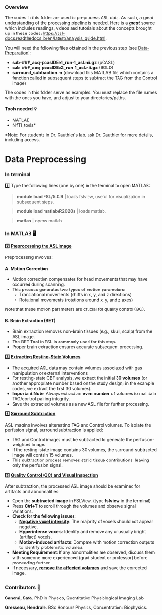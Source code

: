 ### Overview  

The codes in this folder are used to preprocess ASL data. As such, a great understanding of the processing pipeline is needed. Here is a ***great***  source which includes readings, videos and tutorials about the concepts brought up in these codes: https://asl-docs.readthedocs.io/en/latest/analysis_guide.html. 

You will need the following files obtained in the previous step (see [Data-Preparation](https://github.com/hgresseau/ASL-Processing/tree/8194ae3b1ac7266898ea987851f34b8212ccb33b/Data-Preparation)):
- **sub-###_acq-pcaslDEe1_run-1_asl.nii.gz** (pCASL)
- **sub-###_acq-pcaslDEe2_run-1_asl.nii.gz** (BOLD)
- **surround_subtraction.m** (download this MATLAB file which contains a function called in subsequent steps to subtract the TAG from the Control image)

The codes in this folder serve as examples. You must replace the file names with the ones you have, and adjust to your directories/paths.

#### Tools needed 💡
- MATLAB
- NIfTI_tools*

*Note: For students in Dr. Gauthier's lab, ask Dr. Gauthier for more details, including access.

# Data Preprocessing

### In terminal

1️⃣ Type the following lines (one by one) in the terminal to open MATLAB: 
> **module load FSL/5.0.9** | loads fslview, useful for visualization in subsequent steps. 

> **module load matlab/R2020a** | loads matlab.

> **matlab** | opens matlab. 

### In MATLAB 🖥

**2️⃣ [Preprocessing the ASL image](https://github.com/hgresseau/ASL-Processing/blob/3d8d82b80c39da1cf7d7a9a6110e4cbe37b07126/Preprocessing/1_pre_process.m)**

Preprocessing involves:
#### A. Motion Correction
- Motion correction compensates for head movements that may have occurred during scanning.
- This process generates two types of motion parameters:
  - Translational movements (shifts in x, y, and z directions)
  - Rotational movements (rotations around x, y, and z axes)

Note that these motion parameters are crucial for quality control (QC).

#### B. Brain Extraction (BET)
- Brain extraction removes non-brain tissues (e.g., skull, scalp) from the ASL image.
- The BET Tool in FSL is commonly used for this step.
- Proper brain extraction ensures accurate subsequent processing.

**3️⃣ [Extracting Resting-State Volumes](https://github.com/hgresseau/ASL-Processing/blob/3d8d82b80c39da1cf7d7a9a6110e4cbe37b07126/Preprocessing/2_extract_resting_volumes.m)**

- The acquired ASL data may contain volumes associated with gas manipulation or external interventions.
- For resting-state CBF analysis, we extract the initial **30 volumes** (or another appropriate number based on the study design; in the example codes, we extract the first 30 volumes).
- **Important Note**: Always extract an **even number** of volumes to maintain TAG/control pairing integrity.
- Save the extracted volumes as a new ASL file for further processing.

**4️⃣ [Surround Subtraction](https://github.com/hgresseau/ASL-Processing/blob/3d8d82b80c39da1cf7d7a9a6110e4cbe37b07126/Preprocessing/3_surround_sub.m)**

ASL imaging involves alternating TAG and Control volumes. To isolate the perfusion signal, surround subtraction is applied:
- TAG and Control images must be subtracted to generate the perfusion-weighted image.
- If the resting-state image contains 30 volumes, the surround-subtracted image will contain 15 volumes.
- This subtraction process removes static tissue contributions, leaving only the perfusion signal.


**5️⃣ [Quality Control (QC) and Visual Inspection](https://github.com/hgresseau/ASL-Processing/blob/3d8d82b80c39da1cf7d7a9a6110e4cbe37b07126/Preprocessing/4_new_method.m)**

After subtraction, the processed ASL image should be examined for artifacts and abnormalities:
- Open the **subtracted image** in FSLView. (type **fslview** in the terminal)
- Press **Ctrl+T** to scroll through the volumes and observe signal variations.
- **Check for the following issues**:
  - **[Negative voxel intensity](https://github.com/hgresseau/ASL-Processing/blob/3d8d82b80c39da1cf7d7a9a6110e4cbe37b07126/Preprocessing/6_negative_to_zero.m)**: The majority of voxels should not appear negative.
  - **Hyperintense voxels**: Identify and remove any unusually bright (artifact) voxels.
  - **Motion-induced artifacts**: Compare with motion correction outputs to identify problematic volumes.
- **Meeting Requirement**: If any abnormalities are observed, discuss them with someone more experienced (grad student or professor) before proceeding further.
- If necessary, **[remove the affected volumes](https://github.com/hgresseau/ASL-Processing/blob/3d8d82b80c39da1cf7d7a9a6110e4cbe37b07126/Preprocessing/5_remove_vols.m)** and save the corrected image.

## 

### Contributors 📝
**Sanami, Safa**. PhD in Physics, Quantitative Physiological Imaging Lab

**Gresseau, Hendrale**. BSc Honours Physics, Concentration: Biophysics.
